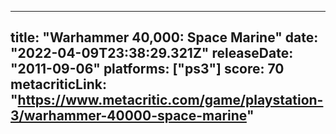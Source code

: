 
---
title: "Warhammer 40,000: Space Marine"
date: "2022-04-09T23:38:29.321Z"
releaseDate: "2011-09-06"
platforms: ["ps3"]
score: 70
metacriticLink: "https://www.metacritic.com/game/playstation-3/warhammer-40000-space-marine"
---
